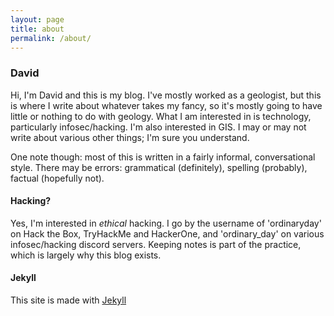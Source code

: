 ```yaml
---
layout: page
title: about
permalink: /about/
---
```


### David

Hi, I'm David and this is my blog. I've mostly worked as a geologist, but this is where I write about whatever takes my fancy, so it's mostly going to have little or nothing to do with geology. What I am interested in is technology, particularly infosec/hacking. I'm also interested in GIS. I may or may not write about various other things; I'm sure you understand. 

One note though: most of this is written in a fairly informal, conversational style. There may be errors: grammatical (definitely), spelling (probably), factual (hopefully not). 

#### Hacking?

Yes, I'm interested in *ethical* hacking. I go by the username of 'ordinaryday' on Hack the Box, TryHackMe and HackerOne, and 'ordinary_day' on various infosec/hacking discord servers. Keeping notes is part of the practice, which is largely why this blog exists.

#### Jekyll

This site is made with [Jekyll](https://jekyllrb.com/) 
